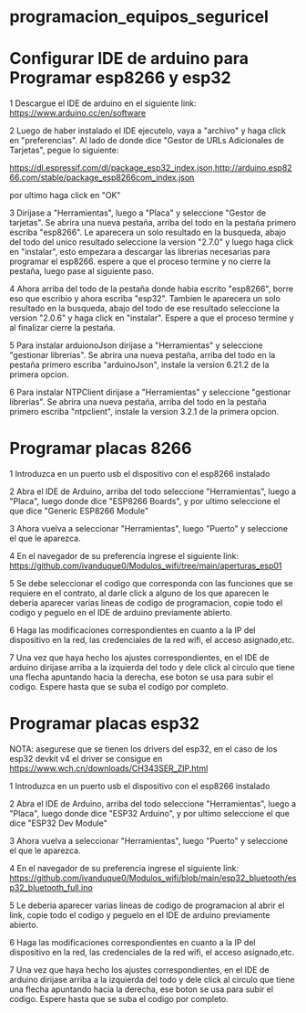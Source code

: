 # programacion_equipos_seguricel

# Configurar IDE de arduino para Programar esp8266 y esp32

1 Descargue el IDE de arduino en el siguiente link:
https://www.arduino.cc/en/software

2 Luego de haber instalado el IDE ejecutelo, vaya a "archivo" y haga click en "preferencias". 
Al lado de donde dice "Gestor de URLs Adicionales de Tarjetas", pegue lo siguiente:

https://dl.espressif.com/dl/package_esp32_index.json,http://arduino.esp8266.com/stable/package_esp8266com_index.json

por ultimo haga click en "OK"

3 Dirijase a "Herramientas", luego a "Placa" y seleccione "Gestor de tarjetas". Se abrira una nueva pestaña, arriba del todo en la pestaña primero escriba "esp8266".
Le aparecera un solo resultado en la busqueda, abajo del todo del unico resultado seleccione la version "2.7.0" y luego haga click en "instalar", esto empezara a descargar las librerias necesarias para programar el esp8266. espere a que el proceso termine y no cierre la pestaña, luego pase al siguiente paso.

4 Ahora arriba del todo de la pestaña donde habia escrito "esp8266", borre eso que escribio y ahora escriba "esp32". Tambien le aparecera un solo resultado en la busqueda, abajo del todo de ese resultado seleccione la version "2.0.6" y haga click en "instalar". Espere a que el proceso termine y al finalizar cierre la pestaña.

5 Para instalar arduionoJson dirijase a "Herramientas" y seleccione "gestionar librerias". Se abrira una nueva pestaña, arriba del todo en la pestaña primero escriba "arduinoJson", instale la version 6.21.2 de la primera opcion.

6 Para instalar NTPClient dirijase a "Herramientas" y seleccione "gestionar librerias". Se abrira una nueva pestaña, arriba del todo en la pestaña primero escriba "ntpclient", instale la version 3.2.1 de la primera opcion.

# Programar placas 8266

1 Introduzca en un puerto usb el dispositivo con el esp8266 instalado

2 Abra el IDE de Arduino, arriba del todo seleccione "Herramientas", luego a "Placa", luego donde dice "ESP8266 Boards", y por ultimo seleccione el que dice "Generic ESP8266 Module"

3 Ahora vuelva a seleccionar "Herramientas", luego "Puerto" y seleccione el que le aparezca.

4 En el navegador de su preferencia ingrese el siguiente link:
https://github.com/ivanduque0/Modulos_wifi/tree/main/aperturas_esp01

5 Se debe seleccionar el codigo que corresponda con las funciones que se requiere en el contrato, al darle click a alguno de los que aparecen le deberia aparecer varias lineas de codigo de programacion, copie todo el codigo y peguelo en el IDE de arduino previamente abierto.

6 Haga las modificaciones correspondientes en cuanto a la IP del dispositivo en la red, las credenciales de la red wifi, el acceso asignado,etc.

7 Una vez que haya hecho los ajustes correspondientes, en el IDE de arduino dirijase arriba a la izquierda del todo y dele click al circulo que tiene una flecha apuntando hacia la derecha, ese boton se usa para subir el codigo. Espere hasta que se suba el codigo por completo.


# Programar placas esp32

NOTA: asegurese que se tienen los drivers del esp32, en el caso de los esp32 devkit v4 el driver se consigue en https://www.wch.cn/downloads/CH343SER_ZIP.html

1 Introduzca en un puerto usb el dispositivo con el esp8266 instalado

2 Abra el IDE de Arduino, arriba del todo seleccione "Herramientas", luego a "Placa", luego donde dice "ESP32 Arduino", y por ultimo seleccione el que dice "ESP32 Dev Module"

3 Ahora vuelva a seleccionar "Herramientas", luego "Puerto" y seleccione el que le aparezca.

4 En el navegador de su preferencia ingrese el siguiente link:
https://github.com/ivanduque0/Modulos_wifi/blob/main/esp32_bluetooth/esp32_bluetooth_full.ino

5 Le deberia aparecer varias lineas de codigo de programacion al abrir el link, copie todo el codigo y peguelo en el IDE de arduino previamente abierto.

6 Haga las modificaciones correspondientes en cuanto a la IP del dispositivo en la red, las credenciales de la red wifi, el acceso asignado,etc.

7 Una vez que haya hecho los ajustes correspondientes, en el IDE de arduino dirijase arriba a la izquierda del todo y dele click al circulo que tiene una flecha apuntando hacia la derecha, ese boton se usa para subir el codigo. Espere hasta que se suba el codigo por completo.

